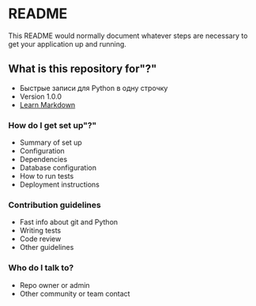 # README #

This README would normally document whatever steps are necessary to get your application up and running.

## What is this repository for"?" ##

* Быстрые записи для Python в одну строчку  
* Version 1.0.0
* [Learn Markdown](https://bitbucket.org/tutorials/markdowndemo)

### How do I get set up"?" ###

* Summary of set up
* Configuration
* Dependencies
* Database configuration
* How to run tests
* Deployment instructions

### Contribution guidelines ###

* Fast info about git and Python
* Writing tests
* Code review
* Other guidelines

### Who do I talk to? ###

* Repo owner or admin
* Other community or team contact
